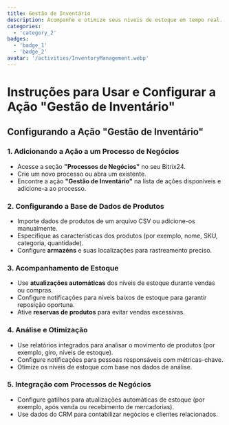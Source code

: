 ```yaml
---
title: Gestão de Inventário
description: Acompanhe e otimize seus níveis de estoque em tempo real.
categories: 
  - 'category_2'
badges: 
  - 'badge_1'
  - 'badge_2'
avatar: '/activities/InventoryManagement.webp'
---
```

# Instruções para Usar e Configurar a Ação "Gestão de Inventário"

## **Configurando a Ação "Gestão de Inventário"**

### 1. Adicionando a Ação a um Processo de Negócios
- Acesse a seção **"Processos de Negócios"** no seu Bitrix24.
- Crie um novo processo ou abra um existente.
- Encontre a ação **"Gestão de Inventário"** na lista de ações disponíveis e adicione-a ao processo.

### 2. Configurando a Base de Dados de Produtos
- Importe dados de produtos de um arquivo CSV ou adicione-os manualmente.
- Especifique as características dos produtos (por exemplo, nome, SKU, categoria, quantidade).
- Configure **armazéns** e suas localizações para rastreamento preciso.

### 3. Acompanhamento de Estoque
- Use **atualizações automáticas** dos níveis de estoque durante vendas ou compras.
- Configure notificações para níveis baixos de estoque para garantir reposição oportuna.
- Ative **reservas de produtos** para evitar vendas excessivas.

### 4. Análise e Otimização
- Use relatórios integrados para analisar o movimento de produtos (por exemplo, giro, níveis de estoque).
- Configure notificações para pessoas responsáveis com métricas-chave.
- Otimize os níveis de estoque com base nos dados de análise.

### 5. Integração com Processos de Negócios
- Configure gatilhos para atualizações automáticas de estoque (por exemplo, após venda ou recebimento de mercadorias).
- Use dados do CRM para contabilizar negócios e clientes relacionados.